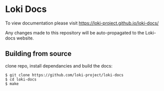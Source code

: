 # Loki Docs
To view documentation please visit https://loki-project.github.io/loki-docs/

Any changes made to this repository will be auto-propagated to the Loki-docs website.


## Building from source

clone repo, install dependancies and build the docs:
    
    $ git clone https://github.com/loki-project/loki-docs
    $ cd loki-docs
    $ make
    
